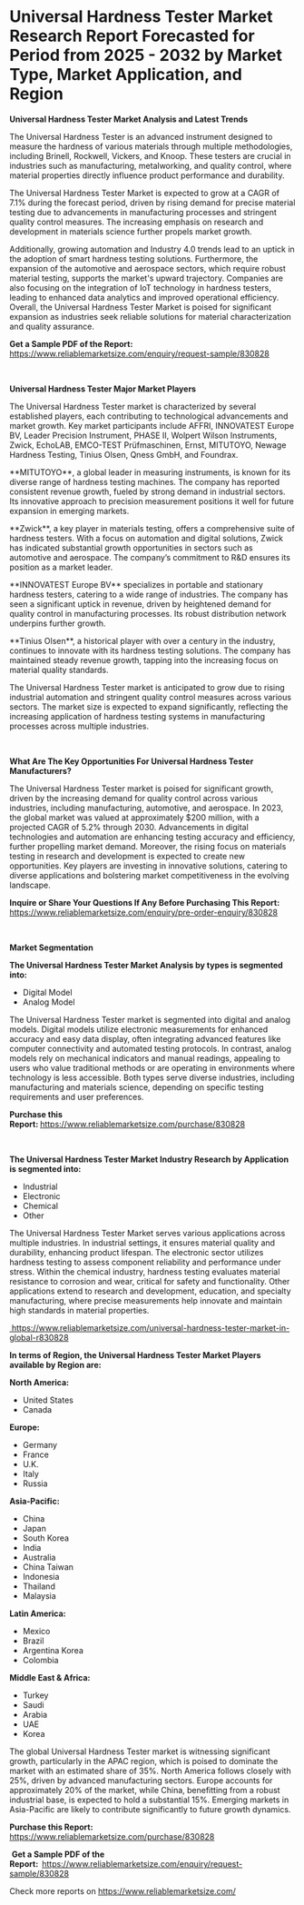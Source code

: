 <p><h1>Universal Hardness Tester Market Research Report Forecasted for Period from 2025 -  2032 by Market Type, Market Application, and Region</h1></p><p><strong>Universal Hardness Tester Market Analysis and Latest Trends</strong></p>
<p><p>The Universal Hardness Tester is an advanced instrument designed to measure the hardness of various materials through multiple methodologies, including Brinell, Rockwell, Vickers, and Knoop. These testers are crucial in industries such as manufacturing, metalworking, and quality control, where material properties directly influence product performance and durability. </p><p>The Universal Hardness Tester Market is expected to grow at a CAGR of 7.1% during the forecast period, driven by rising demand for precise material testing due to advancements in manufacturing processes and stringent quality control measures. The increasing emphasis on research and development in materials science further propels market growth. </p><p>Additionally, growing automation and Industry 4.0 trends lead to an uptick in the adoption of smart hardness testing solutions. Furthermore, the expansion of the automotive and aerospace sectors, which require robust material testing, supports the market's upward trajectory. Companies are also focusing on the integration of IoT technology in hardness testers, leading to enhanced data analytics and improved operational efficiency. Overall, the Universal Hardness Tester Market is poised for significant expansion as industries seek reliable solutions for material characterization and quality assurance.</p></p>
<p><strong>Get a Sample PDF of the Report:&nbsp;</strong> <a href="https://www.reliablemarketsize.com/enquiry/request-sample/830828?utm_campaign=2625&utm_medium=2&utm_source=Github&utm_content=ia&utm_term=09042025&utm_id=universal-hardness-tester">https://www.reliablemarketsize.com/enquiry/request-sample/830828</a></p>
<p>&nbsp;</p>
<p><strong>Universal Hardness Tester Major Market Players</strong></p>
<p><p>The Universal Hardness Tester market is characterized by several established players, each contributing to technological advancements and market growth. Key market participants include AFFRI, INNOVATEST Europe BV, Leader Precision Instrument, PHASE II, Wolpert Wilson Instruments, Zwick, EchoLAB, EMCO-TEST Prüfmaschinen, Ernst, MITUTOYO, Newage Hardness Testing, Tinius Olsen, Qness GmbH, and Foundrax.</p><p>**MITUTOYO**, a global leader in measuring instruments, is known for its diverse range of hardness testing machines. The company has reported consistent revenue growth, fueled by strong demand in industrial sectors. Its innovative approach to precision measurement positions it well for future expansion in emerging markets.</p><p>**Zwick**, a key player in materials testing, offers a comprehensive suite of hardness testers. With a focus on automation and digital solutions, Zwick has indicated substantial growth opportunities in sectors such as automotive and aerospace. The company’s commitment to R&D ensures its position as a market leader.</p><p>**INNOVATEST Europe BV** specializes in portable and stationary hardness testers, catering to a wide range of industries. The company has seen a significant uptick in revenue, driven by heightened demand for quality control in manufacturing processes. Its robust distribution network underpins further growth.</p><p>**Tinius Olsen**, a historical player with over a century in the industry, continues to innovate with its hardness testing solutions. The company has maintained steady revenue growth, tapping into the increasing focus on material quality standards.</p><p>The Universal Hardness Tester market is anticipated to grow due to rising industrial automation and stringent quality control measures across various sectors. The market size is expected to expand significantly, reflecting the increasing application of hardness testing systems in manufacturing processes across multiple industries.</p></p>
<p>&nbsp;</p>
<p><strong>What Are The Key Opportunities For Universal Hardness Tester Manufacturers?</strong></p>
<p><p>The Universal Hardness Tester market is poised for significant growth, driven by the increasing demand for quality control across various industries, including manufacturing, automotive, and aerospace. In 2023, the global market was valued at approximately $200 million, with a projected CAGR of 5.2% through 2030. Advancements in digital technologies and automation are enhancing testing accuracy and efficiency, further propelling market demand. Moreover, the rising focus on materials testing in research and development is expected to create new opportunities. Key players are investing in innovative solutions, catering to diverse applications and bolstering market competitiveness in the evolving landscape.</p></p>
<p><strong>Inquire or Share Your Questions If Any Before Purchasing This Report:</strong> <a href="https://www.reliablemarketsize.com/enquiry/pre-order-enquiry/830828?utm_campaign=2625&utm_medium=2&utm_source=Github&utm_content=ia&utm_term=09042025&utm_id=universal-hardness-tester">https://www.reliablemarketsize.com/enquiry/pre-order-enquiry/830828</a></p>
<p>&nbsp;</p>
<p><strong>Market Segmentation</strong></p>
<p><strong>The Universal Hardness Tester Market Analysis by types is segmented into:</strong></p>
<p><ul><li>Digital Model</li><li>Analog Model</li></ul></p>
<p><p>The Universal Hardness Tester market is segmented into digital and analog models. Digital models utilize electronic measurements for enhanced accuracy and easy data display, often integrating advanced features like computer connectivity and automated testing protocols. In contrast, analog models rely on mechanical indicators and manual readings, appealing to users who value traditional methods or are operating in environments where technology is less accessible. Both types serve diverse industries, including manufacturing and materials science, depending on specific testing requirements and user preferences.</p></p>
<p><strong>Purchase this Report:&nbsp;</strong><a href="https://www.reliablemarketsize.com/purchase/830828?utm_campaign=2625&utm_medium=2&utm_source=Github&utm_content=ia&utm_term=09042025&utm_id=universal-hardness-tester">https://www.reliablemarketsize.com/purchase/830828</a></p>
<p>&nbsp;</p>
<p><strong>The Universal Hardness Tester Market Industry Research by Application is segmented into:</strong></p>
<p><ul><li>Industrial</li><li>Electronic</li><li>Chemical</li><li>Other</li></ul></p>
<p><p>The Universal Hardness Tester Market serves various applications across multiple industries. In industrial settings, it ensures material quality and durability, enhancing product lifespan. The electronic sector utilizes hardness testing to assess component reliability and performance under stress. Within the chemical industry, hardness testing evaluates material resistance to corrosion and wear, critical for safety and functionality. Other applications extend to research and development, education, and specialty manufacturing, where precise measurements help innovate and maintain high standards in material properties.</p></p>
<p><a href="https://www.reliablemarketsize.com/universal-hardness-tester-market-in-global-r830828?utm_campaign=2625&utm_medium=2&utm_source=Github&utm_content=ia&utm_term=09042025&utm_id=universal-hardness-tester">&nbsp;https://www.reliablemarketsize.com/universal-hardness-tester-market-in-global-r830828</a></p>
<p><strong>In terms of Region, the Universal Hardness Tester Market Players available by Region are:</strong></p>
<p>
    <p> <strong> North America: </strong>
        <ul>
            <li>United States</li>
            <li>Canada</li>
        </ul>
        </p> 
    <p> <strong> Europe: </strong>
        <ul>
            <li>Germany</li>
            <li>France</li>
            <li>U.K.</li>
            <li>Italy</li>
            <li>Russia</li>
        </ul>
        </p> 
    <p> <strong> Asia-Pacific: </strong>
        <ul>
            <li>China</li>
            <li>Japan</li>
            <li>South Korea</li>
            <li>India</li>
            <li>Australia</li>
            <li>China Taiwan</li>
            <li>Indonesia</li>
            <li>Thailand</li>
            <li>Malaysia</li>
        </ul>
        </p> 
    <p> <strong> Latin America: </strong>
        <ul>
            <li>Mexico</li>
            <li>Brazil</li>
            <li>Argentina Korea</li>
            <li>Colombia</li>
        </ul>
        </p> 
    <p> <strong> Middle East & Africa: </strong>
        <ul>
            <li>Turkey</li>
            <li>Saudi</li>
            <li>Arabia</li>
            <li>UAE</li>
            <li>Korea</li>
        </ul>
    </p>
    </p>
<p><p>The global Universal Hardness Tester market is witnessing significant growth, particularly in the APAC region, which is poised to dominate the market with an estimated share of 35%. North America follows closely with 25%, driven by advanced manufacturing sectors. Europe accounts for approximately 20% of the market, while China, benefitting from a robust industrial base, is expected to hold a substantial 15%. Emerging markets in Asia-Pacific are likely to contribute significantly to future growth dynamics.</p></p>
<p><strong>Purchase this Report: </strong><a href="https://www.reliablemarketsize.com/purchase/830828?utm_campaign=2625&utm_medium=2&utm_source=Github&utm_content=ia&utm_term=09042025&utm_id=universal-hardness-tester">https://www.reliablemarketsize.com/purchase/830828</a></p>
<p>&nbsp;<strong>Get a Sample PDF of the Report:&nbsp;&nbsp;</strong><a href="https://www.reliablemarketsize.com/enquiry/request-sample/830828?utm_campaign=2625&utm_medium=2&utm_source=Github&utm_content=ia&utm_term=09042025&utm_id=universal-hardness-tester">https://www.reliablemarketsize.com/enquiry/request-sample/830828</a></p>
<p><strong></strong></p>
<p>Check more reports on <a href="https://www.reliablemarketsize.com/?utm_campaign=2625&utm_medium=2&utm_source=Github&utm_content=ia&utm_term=09042025&utm_id=universal-hardness-tester">https://www.reliablemarketsize.com/</a></p>